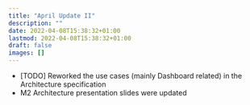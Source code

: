 ```yaml
---
title: "April Update II"
description: ""
date: 2022-04-08T15:38:32+01:00
lastmod: 2022-04-08T15:38:32+01:00
draft: false
images: []
---
```


- [TODO] Reworked the use cases (mainly Dashboard related) in the Architecture specification
- M2 Architecture presentation slides were updated